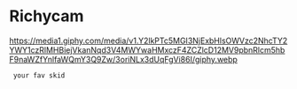 # Richycam

https://media1.giphy.com/media/v1.Y2lkPTc5MGI3NjExbHlsOWVzc2NhcTY2YWY1czRlMHBiejVkanNqd3V4MWYwaHMxczF4ZCZlcD12MV9pbnRlcm5hbF9naWZfYnlfaWQmY3Q9Zw/3oriNLx3dUqFgVi86I/giphy.webp

     your fav skid 
